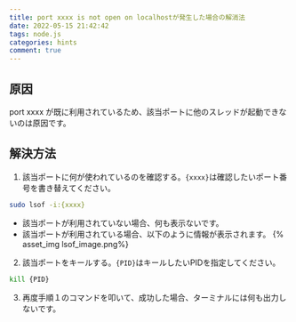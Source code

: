 ```yaml
---
title: port xxxx is not open on localhostが発生した場合の解消法
date: 2022-05-15 21:42:42
tags: node.js
categories: hints
comment: true
---
```

## 原因

port xxxx が既に利用されているため、該当ポートに他のスレッドが起動できないのは原因です。

<!--more-->

## 解決方法
1. 該当ポートに何が使われているのを確認する。`{xxxx}`は確認したいポート番号を書き替えてください。
```bash
sudo lsof -i:{xxxx}
```
- 該当ポートが利用されていない場合、何も表示ないです。
- 該当ポートが利用されている場合、以下のように情報が表示されます。
{% asset_img lsof_image.png%}

2. 該当ポートをキールする。`{PID}`はキールしたいPIDを指定してください。
```bash 
kill {PID}
```

3. 再度手順１のコマンドを叩いて、成功した場合、ターミナルには何も出力しないです。
